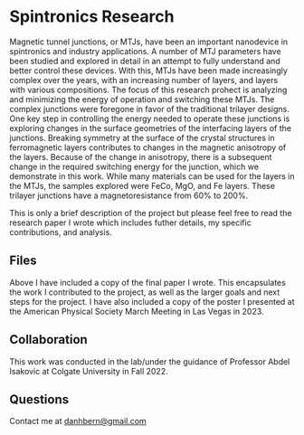 # Spintronics Research

Magnetic tunnel junctions, or MTJs, have been an important nanodevice in spintronics and industry applications. A number of MTJ parameters have been studied and explored in detail in an attempt to fully understand and better control these devices. With this, MTJs have been made increasingly complex over the years, with an increasing number of layers, and layers with various compositions. The focus of this research prohect is analyzing and minimizing the energy of operation and switching these MTJs. The complex junctions were foregone in favor of the traditional trilayer designs. One key step in controlling the energy needed to operate these junctions is exploring changes in the surface geometries of the interfacing layers of the junctions. Breaking symmetry at the surface of the crystal structures in ferromagnetic layers contributes to changes in the magnetic anisotropy of the layers. Because of  the change in anisotropy, there is a subsequent change in the required switching energy for the junction, which we demonstrate in this work. While many materials can be used for the layers in the MTJs, the samples explored were FeCo, MgO, and Fe layers. These trilayer junctions have a magnetoresistance from 60% to 200%. <p>This is only a brief description of the project but please feel free to read the research paper I wrote which includes futher details, my specific contributions, and analysis. </p>

## Files
Above I have included a copy of the final paper I wrote. This encapsulates the work I contributed to the project, as well as the larger goals and next steps for the project. I have also included a copy of the poster I presented at the American Physical Society March Meeting in Las Vegas in 2023.

## Collaboration

This work was conducted in the lab/under the guidance of Professor Abdel Isakovic at Colgate University in Fall 2022.

## Questions
Contact me at danhbern@gmail.com
